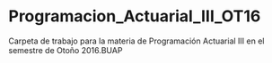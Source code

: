 # Programacion_Actuarial_III_OT16
Carpeta de trabajo para la materia de Programación Actuarial III en el semestre de Otoño 2016.BUAP 
